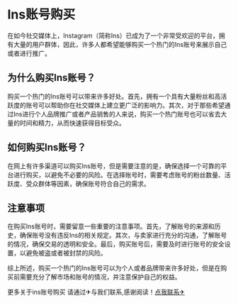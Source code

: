 # Ins账号购买

在如今社交媒体上，Instagram（简称Ins）已成为了一个非常受欢迎的平台，拥有大量的用户群体，因此，许多人都希望能够购买一个热门的Ins账号来展示自己或者进行推广。

## 为什么购买Ins账号？

购买一个热门的Ins账号可以带来许多好处。首先，拥有一个具有大量粉丝和高活跃度的账号可以帮助你在社交媒体上建立更广泛的影响力。其次，对于那些希望通过Ins进行个人品牌推广或者产品销售的人来说，购买一个热门账号也可以省去大量的时间和精力，从而快速获得目标受众。

## 如何购买Ins账号？

在网上有许多渠道可以购买Ins账号，但是需要注意的是，确保选择一个可靠的平台进行购买，以避免不必要的风险。在选择账号时，需要考虑账号的粉丝数量、活跃度、受众群体等因素，确保账号符合自己的需求。

## 注意事项

在购买Ins账号时，需要留意一些重要的注意事项。首先，了解账号的来源和历史，确保账号没有违反Ins的相关规定。其次，与卖家进行充分的沟通，了解账号的情况，确保交易的透明和安全。最后，购买账号后，需要及时进行账号的安全设置，以避免被盗或者被封禁的风险。

综上所述，购买一个热门的Ins账号可以为个人或者品牌带来许多好处，但是在购买前需要充分了解市场和账号的情况，并注意保护自己的权益。

更多关于ins账号购买 请通过✈与我们联系,感谢阅读！[点我联系✈](https://www.G208.com)